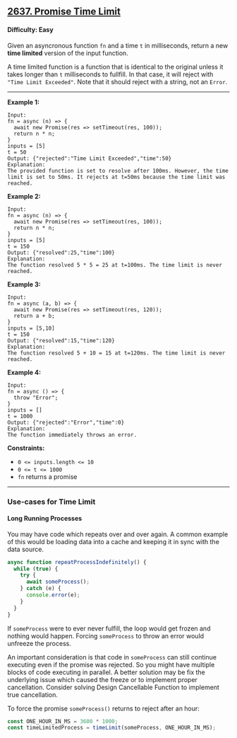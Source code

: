 ## [2637. Promise Time Limit](https://leetcode.com/problems/promise-time-limit)

#### Difficulty: Easy

Given an asyncronous function ```fn``` and a time ```t``` in milliseconds, return a new __time limited__ version of the input function.

A time limited function is a function that is identical to the original unless it takes longer than ```t``` milliseconds to fullfill. In that case, it will reject with ```"Time Limit Exceeded"```.  Note that it should reject with a string, not an ```Error```.

---

__Example 1:__
```
Input: 
fn = async (n) => { 
  await new Promise(res => setTimeout(res, 100)); 
  return n * n; 
}
inputs = [5]
t = 50
Output: {"rejected":"Time Limit Exceeded","time":50}
Explanation:
The provided function is set to resolve after 100ms. However, the time limit is set to 50ms. It rejects at t=50ms because the time limit was reached.
```

__Example 2:__
```
Input: 
fn = async (n) => { 
  await new Promise(res => setTimeout(res, 100)); 
  return n * n; 
}
inputs = [5]
t = 150
Output: {"resolved":25,"time":100}
Explanation:
The function resolved 5 * 5 = 25 at t=100ms. The time limit is never reached.
```

__Example 3:__
```
Input: 
fn = async (a, b) => { 
  await new Promise(res => setTimeout(res, 120)); 
  return a + b; 
}
inputs = [5,10]
t = 150
Output: {"resolved":15,"time":120}
Explanation:
The function resolved 5 + 10 = 15 at t=120ms. The time limit is never reached.
```

__Example 4:__
```
Input: 
fn = async () => { 
  throw "Error";
}
inputs = []
t = 1000
Output: {"rejected":"Error","time":0}
Explanation:
The function immediately throws an error.
```

__Constraints:__

- ```0 <= inputs.length <= 10```
- ```0 <= t <= 1000```
- ```fn``` returns a promise

---

### Use-cases for Time Limit

#### Long Running Processes

You may have code which repeats over and over again. A common example of this would be loading data into a cache and keeping it in sync with the data source.

```JavaScript
async function repeatProcessIndefinitely() {
  while (true) {
    try {
      await someProcess();
    } catch (e) {
      console.error(e);
    }
  }
}
```

If ```someProcess``` were to ever never fulfill, the loop would get frozen and nothing would happen. Forcing ```someProcess``` to throw an error would unfreeze the process.

An important consideration is that code in ```someProcess``` can still continue executing even if the promise was rejected. So you might have multiple blocks of code executing in parallel. A better solution may be fix the underlying issue which caused the freeze or to implement proper cancellation. Consider solving Design Cancellable Function to implement true cancellation.

To force the promise ```someProcess()``` returns to reject after an hour:

```JavaScript
const ONE_HOUR_IN_MS = 3600 * 1000;
const timeLimitedProcess = timeLimit(someProcess, ONE_HOUR_IN_MS);
```

